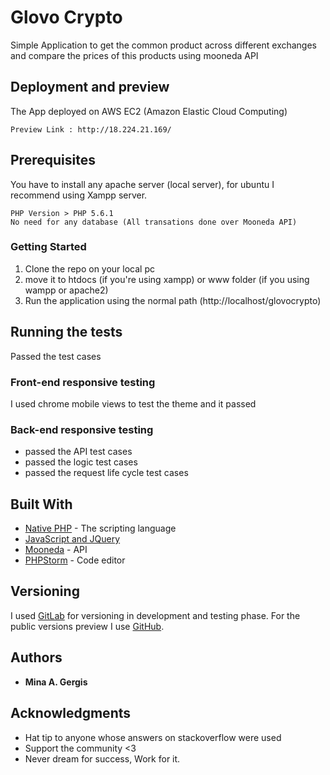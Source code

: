 # Glovo Crypto

Simple Application to get the common product across different exchanges and compare the prices of this products using mooneda API

## Deployment and preview

The App deployed on AWS EC2 (Amazon Elastic Cloud Computing) 
```
Preview Link : http://18.224.21.169/

```

## Prerequisites

You have to install any apache server (local server), for ubuntu I recommend using Xampp server.
```
PHP Version > PHP 5.6.1
No need for any database (All transations done over Mooneda API)
```
### Getting Started

01. Clone the repo on your local pc
02. move it to htdocs (if you're using xampp) or www folder (if you using wampp or apache2) 
03. Run the application using the normal path (http://localhost/glovocrypto)



## Running the tests

Passed the test cases

### Front-end responsive testing

I used chrome mobile views to test the theme and it passed

### Back-end responsive testing

- passed the API test cases
- passed the logic test cases
- passed the request life cycle test cases


## Built With

* [Native PHP](http://php.net/) - The scripting language
* [JavaScript and JQuery](https://www.javascript.com/)
* [Mooneda](https://moneeda.github.io/docs/?shell#products) - API
* [PHPStorm](https://www.jetbrains.com/phpstorm/) - Code editor


## Versioning

I used [GitLab](https://gitlab.com/) for versioning in development and testing phase. For the public versions preview I use [GitHub](https://github.com/). 

## Authors

* **Mina A. Gergis** 

## Acknowledgments

* Hat tip to anyone whose answers on stackoverflow were used
* Support the community <3 
* Never dream for success, Work for it.
